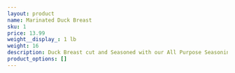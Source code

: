 ```yaml
---
layout: product
name: Marinated Duck Breast
sku: 1
price: 13.99
weight__display_: 1 lb
weight: 16
description: Duck Breast cut and Seasoned with our All Purpose Seasoning.
product_options: []
---
```

